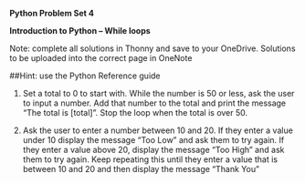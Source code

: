 **Python Problem Set 4**

**Introduction to Python – While loops**

Note: complete all solutions in Thonny and save to your OneDrive. Solutions to be uploaded into the correct page in OneNote

##Hint: use the Python Reference guide

1.	Set a total to 0 to start with. While the number is 50 or less, ask the user to input a number. Add that number to the total and print the message “The total is [total]”. Stop the loop when the total is over 50.
   
2.	Ask the user to enter a number between 10 and 20. If they enter a value under 10 display the message “Too Low” and ask them to try again. If they enter a value above 20, display the message “Too High” and ask them to try again. Keep repeating this until they enter a value that is between 10 and 20 and then display the message “Thank You”
